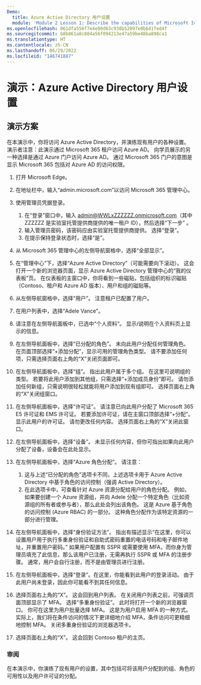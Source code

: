```yaml
---
Demo:
  title: Azure Active Directory 用户设置
  module: 'Module 2 Lesson 1: Describe the capabilities of Microsoft Identity and access management solutions: Explore the services and identity types of Azure AD'
ms.openlocfilehash: 061dfa556f7e4e00d63c938b52097e0b641fed4f
ms.sourcegitcommit: b8b861a8c884a56f094213e47a59be48ba898ca1
ms.translationtype: HT
ms.contentlocale: zh-CN
ms.lasthandoff: 06/29/2022
ms.locfileid: "146741887"
---
```

# <a name="demo-azure-active-directory-user-settings"></a>演示：Azure Active Directory 用户设置

## <a name="demo-scenario"></a>演示方案

在本演示中，你将访问 Azure Active Directory，并演练现有用户的各种设置。  演示者注意：此演示通过 Microsoft 365 租户访问 Azure AD。 向学员展示的另一种选择是通过 Azure 门户访问 Azure AD。 通过 Microsoft 365 门户的意图是显示 Microsoft 365 包括对 Azure AD 的访问权限。

1. 打开 Microsoft Edge。

1. 在地址栏中，输入“admin.microsoft.com”以访问 Microsoft 365 管理中心。

1. 使用管理员凭据登录。
    1. 在“登录”窗口中，输入 admin@WWLxZZZZZZ.onmicrosoft.com（其中 ZZZZZZ 是实验室托管提供商提供的唯一租户 ID），然后选择“下一步” 。
    1. 输入管理员密码，该密码应由实验室托管提供商提供。 选择“登录”。
    1. 在提示保持登录状态时，选择“是”。

1. 从 Microsoft 365 管理中心的左侧导航窗格中，选择“全部显示”。

1. 在“管理中心”下，选择“Azure Active Directory”（可能需要向下滚动）。  这会打开一个新的浏览器页面，显示 Azure Active Directory 管理中心的“我的仪表板”页。 在仪表板的主窗口中，你将看到一些磁贴，包括组织的标识磁贴（Contoso、租户和 Azure AD 版本）、用户和组的磁贴等。

1. 从左侧导航窗格中，选择“用户”。 注意租户已配置了用户。

1. 在用户列表中，选择“Adele Vance”。

1. 请注意在左侧导航面板中，已选中“个人资料”。  显示/说明在个人资料页上显示的信息。

1. 在左侧导航面板中，选择“已分配的角色”。  未向此用户分配任何管理角色。  在页面顶部选择“+添加分配”，显示可用的管理角色类型。  请不要添加任何项，只需选择页面右上角的“X”关闭页面即可。

1. 在左侧导航面板中，选择“组”。  指出此用户属于多个组。  在这里可说明组的类型。  若要将此用户添加到其他组，只需选择“+添加成员身份”即可。  请勿添加任何新组，只需说明很轻松就能将用户添加到现有组即可。 选择页面右上角的“X”关闭组窗口。

1. 在左侧导航面板中，选择“许可证”。 请注意已向此用户分配了 Microsoft 365 E5 许可证和 EMS 许可证。  若要添加许可证，请在主窗口顶部选择“+分配”。  显示此用户的许可证。 请勿更改任何内容。  选择页面右上角的“X”关闭此窗口。

1. 在左侧导航面板中，选择“设备”。  未显示任何内容，但你可指出如果向此用户分配了设备，设备会在此处显示。

1. 在左侧导航面板中，选择“Azure 角色分配”。  请注意：
    1. 这与上述“已分配的角色”选项卡不同，上述选项卡用于 Azure Active Directory 中基于角色的访问控制（强调 Active Directory）。
    1. 在此选项卡中，可查看针对 Azure 资源分配给用户的角色分配。 例如，如果要创建一个 Azure 资源组，并向 Adele 分配一个特定角色（比如资源组的所有者或参与者），那么此处会列出该角色。 这是 Azure 基于角色的访问控制 (Azure RBAC) 的一部分。 这种角色分配作为该特定资源的一部分进行管理。

1. 在左侧导航面板中，选择“身份验证方法”。  指出有描述显示“在这里，你可以设置用户用于执行多重身份验证和自助式密码重置的电话号码和电子邮件地址，并重置用户密码。” 如果用户配置有 SSPR 或需要使用 MFA，而你身为管理员填充了此信息，那么该用户已注册，无需再执行 SSPR 或 MFA 的注册步骤。  通常，用户会自行注册，而不是由管理员进行注册。

1. 在左侧导航面板中，选择“登录”。在这里，你能看到此用户的登录活动。  由于此用户尚未登录，因此你可能看不到其任何信息。

1. 选择页面右上角的“X”。 这会回到用户列表。  在关闭用户列表之前，可强调页面顶部显示了 MFA。  选择“多重身份验证”。  此时将打开一个新的浏览器窗口。  你可在这里为用户批量选择 MFA。  这是为用户启用 MFA 的一种方式。  实际上，我们将在条件访问的情况下更详细地介绍 MFA，条件访问可更精细地控制 MFA。  关闭多重身份验证的浏览器选项卡。

1. 选择页面右上角的“X”。 这会回到 Contoso 租户的主页。

### <a name="review"></a>审阅

在本演示中，你演练了现有用户的设置，其中包括可将该用户分配到的组、角色的可用性以及用户许可证的分配。
